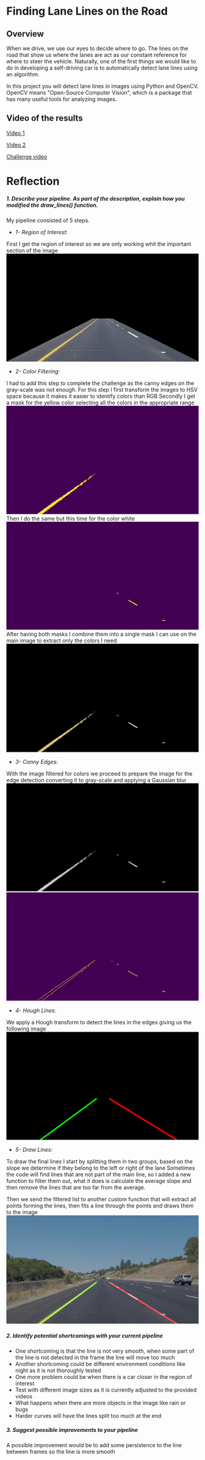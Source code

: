 # **Finding Lane Lines on the Road**

Overview
---
When we drive, we use our eyes to decide where to go.  The lines on the road that show us where the lanes are act as our constant reference for where to steer the vehicle.  Naturally, one of the first things we would like to do in developing a self-driving car is to automatically detect lane lines using an algorithm.

In this project you will detect lane lines in images using Python and OpenCV.  OpenCV means "Open-Source Computer Vision", which is a package that has many useful tools for analyzing images.


[//]: # (Image References)
[image1]: ./test_images_output/regionOfInterest_solidYellowCurve.jpg "Region of interest"
[image2]: ./test_images_output/yellowMask_solidYellowCurve.jpg "Yellow mask"
[image3]: ./test_images_output/whiteMask_solidYellowCurve.jpg "White mask"
[image4]: ./test_images_output/colorFiltered_solidYellowCurve.jpg "Color filtered"
[image5]: ./test_images_output/gray_solidYellowCurve.jpg "Gray-scale"
[image6]: ./test_images_output/cannyEdges_solidYellowCurve.jpg "Canny edges"
[image7]: ./test_images_output/lines_solidYellowCurve.jpg "Houge lines"
[image8]: ./test_images_output/result_solidYellowCurve.jpg "Result"


Video of the results
---

[Video 1](https://youtu.be/sPFDIdei5m0)

[Video 2](https://youtu.be/uGqcpDyqN4Q)

[Challenge video](http://www.youtube.com/watch?v=ECmhbCULJpU)


# Reflection

##### 1. Describe your pipeline. As part of the description, explain how you modified the draw_lines() function.

My pipeline consisted of 5 steps.
* *1- Region of Interest:*

First I get the region of interest so we are only working whit the important section of the image
![alt text][image1]

* *2- Color Filtering:*

I had to add this step to complete the challenge as the canny edges on the gray-scale was not enough.
For this step I first transform the images to HSV space because it makes it easier to identify colors than RGB
Secondly I get a mask for the yellow color selecting all the colors in the appropriate range
![alt text][image2]
Then I do the same but this time for the color white
![alt text][image3]
After having both masks I combine them into a single mask I can use on the main image to extract only the colors I need
![alt text][image4]

* *3- Canny Edges:*

With the image filtered for colors we proceed to prepare the image for the edge detection converting it to gray-scale and applying a Gaussian blur
![alt text][image5]  ![alt text][image6]

* *4- Hough Lines:*

We apply a Hough transform to detect the lines in the edges giving us the following image
![alt text][image7]

* *5- Draw Lines:*

To draw the final lines I start by splitting them in two groups, based on the slope we determine if they belong to the left or right of the lane
Sometimes the code will find lines that are not part of the main line, so I added a new function to filter them out, what it does is calculate the average slope and then remove the lines that are too far from the average.

Then we send the filtered list to another custom function that will extract all points forming the lines, then fits a line through the points and draws them to the image
![alt text][image8]

##### 2. Identify potential shortcomings with your current pipeline

* One shortcoming is that the line is not very smooth, when some part of the line is not detected in the frame the line will move too much
* Another shortcoming could be different environment conditions like night as it is not thoroughly tested
* One more problem could be when there is a car closer in the region of interest
* Test with different image sizes as it is currently adjusted to the provided videos
* What happens when there are more objects in the image like rain or bugs
* Harder curves will have the lines split too much at the end


##### 3. Suggest possible improvements to your pipeline

A possible improvement would be to add some persistence to the line between frames so the line is more smooth
